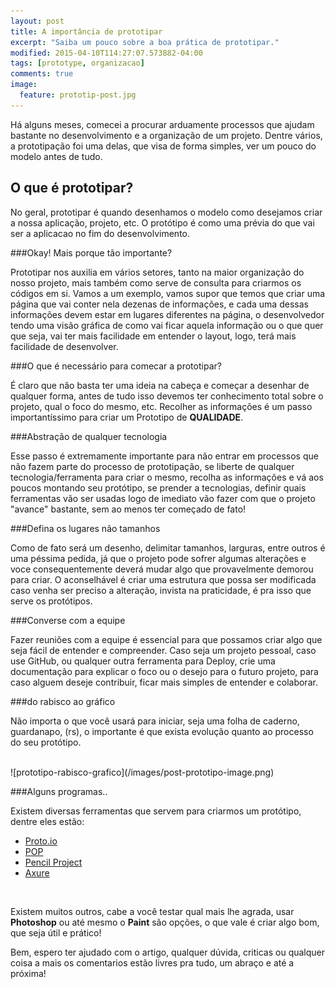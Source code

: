 ```yaml
---
layout: post 
title: A importância de prototipar
excerpt: "Saiba um pouco sobre a boa prática de prototipar."
modified: 2015-04-10T114:27:07.573882-04:00
tags: [prototype, organizacao]
comments: true
image:
  feature: prototip-post.jpg
---
```


Há alguns meses, comecei a procurar arduamente processos que ajudam bastante no desenvolvimento e a organização de um projeto. Dentre vários, a prototipação foi uma delas, que visa de forma simples, ver um pouco do modelo antes de tudo. 

## O que é prototipar? 

No geral, prototipar é quando desenhamos o modelo como desejamos criar a nossa aplicação, projeto, etc. O protótipo é como uma prévia do que vai ser a aplicacao no fim do desenvolvimento. 

###Okay! Mais porque tão importante? 

Prototipar nos auxilia em vários setores, tanto na maior organização do nosso projeto, mais também como serve de consulta para criarmos os códigos em si. Vamos a um exemplo, vamos supor que temos que criar uma página que vai conter nela dezenas de informações, e cada uma dessas informações devem estar em lugares diferentes na página, o desenvolvedor tendo uma visão gráfica de como vai ficar aquela informação ou o que quer que seja, vai ter mais facilidade em entender o layout, logo, terá mais facilidade de desenvolver. 

###O que é necessário para comecar a prototipar?

É claro que não basta ter uma ideia na cabeça e começar a desenhar de qualquer forma, antes de tudo isso devemos ter conhecimento total sobre o projeto, qual o foco do mesmo, etc. Recolher as informações é um passo importantíssimo para criar um Prototipo de **QUALIDADE**. 

###Abstração de qualquer tecnologia

Esse passo é extremamente importante para não entrar em processos que não fazem parte do processo de prototipação, se liberte de qualquer tecnologia/ferramenta para criar o mesmo, recolha as informações e vá aos poucos montando seu protótipo, se prender a tecnologias, definir quais ferramentas vão ser usadas logo de imediato vão fazer com que o projeto "avance" bastante, sem ao menos ter começado de fato! 

###Defina os lugares não tamanhos

Como de fato será um desenho, delimitar tamanhos, larguras, entre outros é uma péssima pedida, já que o projeto pode sofrer algumas alterações e voce consequentemente deverá mudar algo que provavelmente demorou para criar. O aconselhável é criar uma estrutura que possa ser modificada caso venha ser preciso a alteração, invista na praticidade, é pra isso que serve os protótipos. 

###Converse com a equipe

Fazer reuniões com a equipe é essencial para que possamos criar algo que seja fácil de entender e compreender. Caso seja um projeto pessoal, caso use GitHub, ou qualquer outra ferramenta para Deploy, crie uma documentação para explicar o foco ou o desejo para o futuro projeto, para caso alguem deseje contribuir, ficar mais simples de entender e colaborar. 


###do rabisco ao gráfico

Não importa o que você usará para iniciar, seja uma folha de caderno, guardanapo, (rs), o importante é que exista evolução quanto ao processo do seu protótipo. 

<br />
![prototipo-rabisco-grafico](/images/post-prototipo-image.png)
<br />

###Alguns programas..

Existem diversas ferramentas que servem para criarmos um protótipo, dentre eles estão: 

* [Proto.io](https://proto.io/) 
* [POP](https://popapp.in/) 
* [Pencil Project](http://pencil.evolus.vn/) 
* [Axure](http://www.axure.com/) 

<br /> 

Existem muitos outros, cabe a você testar qual mais lhe agrada, usar **Photoshop** ou até mesmo o **Paint** são opções, o que vale é criar algo bom, que seja útil e prático!

Bem, espero ter ajudado com o artigo, qualquer dúvida, criticas ou qualquer coisa a mais os comentarios estão livres pra tudo, um abraço e até a próxima! 



